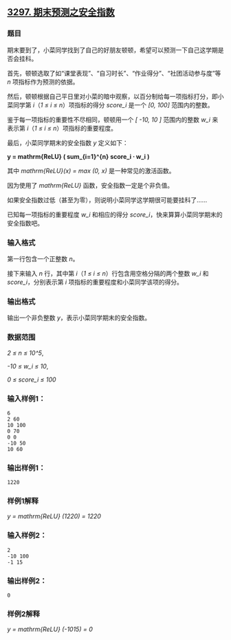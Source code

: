 ## [3297. 期末预测之安全指数](https://www.acwing.com/problem/content/3300/)

### 题目

期末要到了，小菜同学找到了自己的好朋友顿顿，希望可以预测一下自己这学期是否会挂科。

首先，顿顿选取了如“课堂表现”、“自习时长”、“作业得分”、“社团活动参与度”等 *n* 项指标作为预测的依据。

然后，顿顿根据自己平日里对小菜的暗中观察，以百分制给每一项指标打分，即小菜同学第 *i*（*1 ≤ i ≤ n*）项指标的得分 *score_i* 是一个 *[0, 100]* 范围内的整数。

鉴于每一项指标的重要性不尽相同，顿顿用一个 *[ -10, 10 ]* 范围内的整数 *w_i* 来表示第 *i*（*1 ≤ i ≤ n*）项指标的重要程度。

最后，小菜同学期末的安全指数 *y* 定义如下：

**y = mathrm{ReLU} ( sum_{i=1}^{n} score_i ⋅ w_i )**

其中 *mathrm{ReLU}(x) = max (0, x)* 是一种常见的激活函数。

因为使用了 *mathrm{ReLU}* 函数，安全指数一定是个非负值。

如果安全指数过低（甚至为零），则说明小菜同学这学期很可能要挂科了……

已知每一项指标的重要程度 *w_i* 和相应的得分 *score_i*，快来算算小菜同学期末的安全指数吧。

### 输入格式

第一行包含一个正整数 *n*。

接下来输入 *n* 行，其中第 *i*（*1 ≤ i ≤ n*）行包含用空格分隔的两个整数 *w_i* 和 *score_i*，分别表示第 *i* 项指标的重要程度和小菜同学该项的得分。

### 输出格式

输出一个非负整数 *y*，表示小菜同学期末的安全指数。

### 数据范围

*2 ≤ n ≤ 10^5*,

*-10 ≤ w_i ≤ 10*,

*0 ≤ score_i ≤ 100*

### 输入样例1：

```
6
2 60
10 100
0 70
0 0
-10 50
10 60
```

### 输出样例1：

```
1220
```

### 样例1解释

*y = mathrm{ReLU} (1220) = 1220*

### 输入样例2：

```
2
-10 100
-1 15
```

### 输出样例2：

```
0
```

### 样例2解释

*y = mathrm{ReLU} (-1015) = 0*
